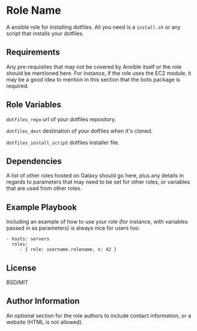 Role Name
=========

A ansible role for installing dotfiles. All you need is a `install.sh` or any script that installs your dotfiles.

Requirements
------------

Any pre-requisites that may not be covered by Ansible itself or the role should be mentioned here. For instance, if the role uses the EC2 module, it may be a good idea to mention in this section that the boto package is required.

Role Variables
--------------

`dotfiles_repo` url of your dotfiles repository.

`dotfiles_dest` destination of your dotfiles when it's cloned.

`dotfiles_install_script` dotfiles installer file.

Dependencies
------------

A list of other roles hosted on Galaxy should go here, plus any details in regards to parameters that may need to be set for other roles, or variables that are used from other roles.

Example Playbook
----------------

Including an example of how to use your role (for instance, with variables passed in as parameters) is always nice for users too:

    - hosts: servers
      roles:
         - { role: username.rolename, x: 42 }

License
-------

BSD/MIT

Author Information
------------------

An optional section for the role authors to include contact information, or a website (HTML is not allowed).
